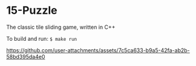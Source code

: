 # 15-Puzzle
The classic tile sliding game, written in C++

To build and run:
`$ make run`

https://github.com/user-attachments/assets/7c5ca633-b9a5-42fa-ab2b-58bd395da4e0
